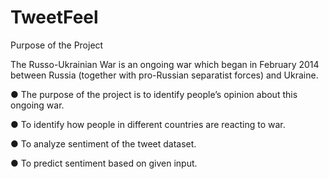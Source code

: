 # TweetFeel
Purpose of the Project

The Russo-Ukrainian War is an ongoing war which began in February 2014 between
Russia (together with pro-Russian separatist forces) and Ukraine.

● The purpose of the project is to identify people’s opinion about this ongoing war.

● To identify how people in different countries are reacting to war.

● To analyze sentiment of the tweet dataset.

● To predict sentiment based on given input. 
